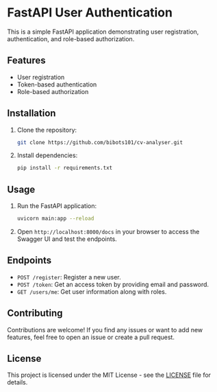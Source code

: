 # FastAPI User Authentication

This is a simple FastAPI application demonstrating user registration, authentication, and role-based authorization.

## Features

- User registration
- Token-based authentication
- Role-based authorization

## Installation

1. Clone the repository:

    ```bash
    git clone https://github.com/bibots101/cv-analyser.git
    ```

2. Install dependencies:

    ```bash
    pip install -r requirements.txt
    ```

## Usage

1. Run the FastAPI application:

    ```bash
    uvicorn main:app --reload
    ```

2. Open `http://localhost:8000/docs` in your browser to access the Swagger UI and test the endpoints.

## Endpoints

- `POST /register`: Register a new user.
- `POST /token`: Get an access token by providing email and password.
- `GET /users/me`: Get user information along with roles.

## Contributing

Contributions are welcome! If you find any issues or want to add new features, feel free to open an issue or create a pull request.

## License

This project is licensed under the MIT License - see the [LICENSE](LICENSE) file for details.
